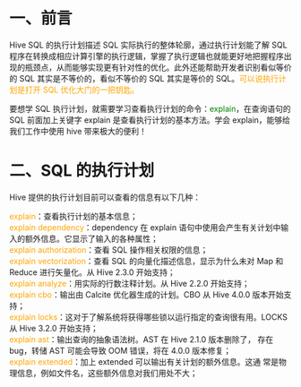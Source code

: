 # 一、前言  
Hive SQL 的执行计划描述 SQL 实际执行的整体轮廓，通过执行计划能了解 SQL 程序在转换成相应计算引擎的执行逻辑，掌握了执行逻辑也就能更好地把握程序出现的瓶颈点，从而能够实现更有针对性的优化。此外还能帮助开发者识别看似等价的 SQL 其实是不等价的，看似不等价的 SQL 其实是等价的 SQL。<font color=orange>可以说执行计划是打开 SQL 优化大门的一把钥匙。</font>  

要想学 SQL 执行计划，就需要学习查看执行计划的命令：<font color=green>explain</font>，在查询语句的 SQL 前面加上关键字 explain 是查看执行计划的基本方法。学会 explain，能够给我们工作中使用 hive 带来极大的便利！  

# 二、SQL 的执行计划  
Hive 提供的执行计划目前可以查看的信息有以下几种：  

<font color=orange>explain</font>：查看执行计划的基本信息；  
<font color=orange>explain dependency</font>：dependency 在 explain 语句中使用会产生有关计划中输入的额外信息。它显示了输入的各种属性；    
<font color=orange>explain  authorization</font>：查看 SQL 操作相关权限的信息；  
<font color=orange>explain  vectorization</font>：查看 SQL 的向量化描述信息，显示为什么未对 Map 和 Reduce 进行矢量化。从 Hive 2.3.0 开始支持；  
<font color=orange>explain  analyze</font>：用实际的行数注释计划。从 Hive 2.2.0 开始支持；  
<font color=orange>explain  cbo</font>：输出由 Calcite 优化器生成的计划。CBO 从 Hive 4.0.0 版本开始支持；  
<font color=orange>explain  locks</font>：这对于了解系统将获得哪些锁以运行指定的查询很有用。LOCKS 从 Hive 3.2.0 开始支持；  
<font color=orange>explain  ast</font>：输出查询的抽象语法树。AST 在 Hive 2.1.0 版本删除了，
存在 bug，转储 AST 可能会导致 OOM 错误，将在 4.0.0 版本修复；  
<font color=orange>explain  extended</font>：加上 extended 可以输出有关计划的额外信息。这通
常是物理信息，例如文件名，这些额外信息对我们用处不大；  


